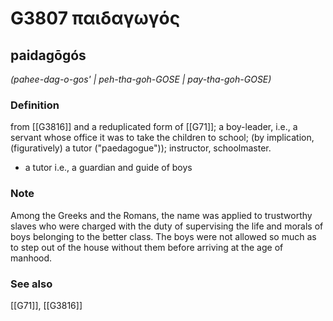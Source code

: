 # G3807 παιδαγωγός

## paidagōgós

_(pahee-dag-o-gos' | peh-tha-goh-GOSE | pay-tha-goh-GOSE)_

### Definition

from [[G3816]] and a reduplicated form of [[G71]]; a boy-leader, i.e., a servant whose office it was to take the children to school; (by implication, (figuratively) a tutor ("paedagogue")); instructor, schoolmaster.

- a tutor i.e., a guardian and guide of boys

### Note

Among the Greeks and the Romans, the name was applied to trustworthy slaves who were charged with the duty of supervising the life and morals of boys belonging to the better class. The boys were not allowed so much as to step out of the house without them before arriving at the age of manhood.

### See also

[[G71]], [[G3816]]

